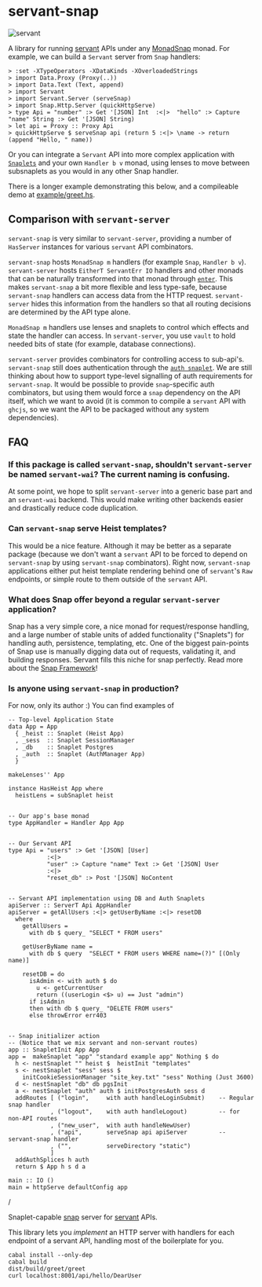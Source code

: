# servant-snap

![servant](https://raw.githubusercontent.com/haskell-servant/servant/master/servant.png)

A library for running [servant](https://haskell-servant.github.io) APIs under any [MonadSnap](http://snapframework.com) monad. For example, we can build a `Servant` server from `Snap` handlers:


```
> :set -XTypeOperators -XDataKinds -XOverloadedStrings
> import Data.Proxy (Proxy(..))
> import Data.Text (Text, append)
> import Servant
> import Servant.Server (serveSnap)
> import Snap.Http.Server (quickHttpServe)
> type Api = "number" :> Get '[JSON] Int  :<|>  "hello" :> Capture "name" String :> Get '[JSON] String)
> let api = Proxy :: Proxy Api
> quickHttpServe $ serveSnap api (return 5 :<|> \name -> return (append "Hello, " name))
```

Or you can integrate a `Servant` API into more complex application with [`Snaplets`](https://hackage.haskell.org/package/snap-1.0.0.0/docs/Snap-Snaplet.html) and your own `Handler b v` monad, using lenses to move between subsnaplets as you would in any other Snap handler.

There is a longer example demonstrating this below, and a compileable demo at [example/greet.hs](https://github.com/haskell-servant/servant-snap/blob/master/example/greet.hs).

## Comparison with `servant-server`

`servant-snap` is very similar to `servant-server`, providing a number of `HasServer` instances for various `servant` API combinators.

`servant-snap` hosts `MonadSnap m` handlers (for example `Snap`, `Handler b v`). `servant-server` hosts `EitherT ServantErr IO` handlers and other monads that can be naturally transformed into that monad through [`enter`](http://haskell-servant.readthedocs.io/en/stable/tutorial/Server.html#using-another-monad-for-your-handlers).
This makes `servant-snap` a bit more flexible and less type-safe, because `servant-snap` handlers can access data from the HTTP request. `servant-server` hides this information from the handlers so that all routing decisions are determined by the API type alone.

`MonadSnap m` handlers use lenses and snaplets to control which effects and state the handler can access.
In `servant-server`, you use `vault` to hold needed bits of state (for example, database connections).

`servant-server` provides combinators for controlling access to sub-api's. `servant-snap` still does authentication through the [`auth snaplet`](https://hackage.haskell.org/package/snap-1.0.0.0/docs/Snap-Snaplet-Auth.html).
We are still thinking about how to support type-level signalling of auth requirements for `servant-snap`.
It would be possible to provide `snap`-specific auth combinators, but using them would force a `snap` dependency on the API itself, which we want to avoid (it is common to compile a `servant` API with `ghcjs`, so we want the API to be packaged without any system dependencies).

## FAQ


### If this package is called `servant-snap`, shouldn't `servant-server` be named `servant-wai`? The current naming is confusing.

At some point, we hope to split `servant-server` into a generic base part and an `servant-wai` backend. This would make writing other backends easier and drastically reduce code duplication.


### Can `servant-snap` serve Heist templates?

This would be a nice feature. Although it may be better as a separate package (because we don't want a `servant` API to be forced to depend on `servant-snap` by using `servant-snap` combinators). Right now, `servant-snap` applications either put heist template rendering behind one of `servant`'s `Raw` endpoints, or simple route to them outside of the `servant` API.


### What does Snap offer beyond a regular `servant-server` application?

Snap has a very simple core, a nice monad for request/response handling, and a large number of stable units of added functionality ("Snaplets") for handling auth, persistence, templating, etc. One of the biggest pain-points of Snap use is manually digging data out of requests, validating it, and building responses. Servant fills this niche for snap perfectly. Read more about the [Snap Framework](http://www.snapframework.com)!


### Is anyone using `servant-snap` in production?

For now, only its author :) You can find examples of 


```
-- Top-level Application State
data App = App
  { _heist :: Snaplet (Heist App)
  , _sess  :: Snaplet SessionManager
  , _db    :: Snaplet Postgres
  , _auth  :: Snaplet (AuthManager App)
  }

makeLenses'' App

instance HasHeist App where
  heistLens = subSnaplet heist


-- Our app's base monad
type AppHandler = Handler App App


-- Our Servant API
type Api = "users" :> Get '[JSON] [User]
           :<|>
           "user" :> Capture "name" Text :> Get '[JSON] User
           :<|>
           "reset_db" :> Post '[JSON] NoContent


-- Servant API implementation using DB and Auth Snaplets
apiServer :: ServerT Api AppHandler
apiServer = getAllUsers :<|> getUserByName :<|> resetDB
  where
    getAllUsers =
      with db $ query_ "SELECT * FROM users"

    getUserByName name =
      with db $ query  "SELECT * FROM users WHERE name=(?)" [(Only name)]

    resetDB = do
      isAdmin <- with auth $ do
        u <- getCurrentUser
        return ((userLogin <$> u) == Just "admin")
      if isAdmin
      then with db $ query_ "DELETE FROM users"
      else throwError err403
          

-- Snap initializer action
-- (Notice that we mix servant and non-servant routes)
app :: SnapletInit App App
app =  makeSnaplet "app" "standard example app" Nothing $ do
  h <- nestSnaplet "" heist $  heistInit "templates"
  s <- nestSnaplet "sess" sess $
    initCookieSessionManager "site_key.txt" "sess" Nothing (Just 3600)
  d <- nestSnaplet "db" db pgsInit
  a <- nestSnaplet "auth" auth $ initPostgresAuth sess d
  addRoutes [ ("login",     with auth handleLoginSubmit)    -- Regular snap handler
            , ("logout",    with auth handleLogout)         -- for non-API routes
            , ("new_user",  with auth handleNewUser)
            , ("api",       serveSnap api apiServer         -- servant-snap handler
            , ("",          serveDirectory "static")
            ]
  addAuthSplices h auth
  return $ App h s d a

main :: IO ()
main = httpServe defaultConfig app
```

/

Snaplet-capable [snap](http://www.snapframework.com) server for [servant](http://github.com/haskell-servant) APIs.

This library lets you *implement* an HTTP server with handlers for each endpoint of a servant API, handling most of the boilerplate for you.


```
cabal install --only-dep
cabal build
dist/build/greet/greet
curl localhost:8001/api/hello/DearUser
```

